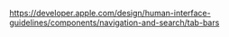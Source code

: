 https://developer.apple.com/design/human-interface-guidelines/components/navigation-and-search/tab-bars